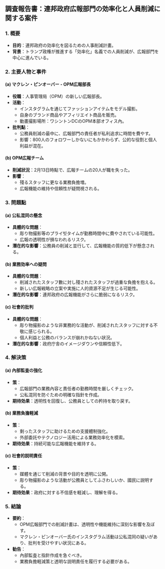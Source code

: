 ## 調査報告書：連邦政府広報部門の効率化と人員削減に関する案件

### 1. 概要
- **目的**：連邦政府の効率化を図るための人事削減計畫。
- **背景**：トランプ政権が推進する「効率化」名義での人員削減が、広報部門を中心に進んでいる。

### 2. 主要人物と事件
#### (a) マクレン・ピンオーバー - OPM広報部長
- **役職**：人事管理局（OPM）の新しい広報部長。
- **活動**：
  - インスタグラムを通じてファッションアイテムをモデル撮影。
  - 自身のブランド商品やアフィリエイト商品を販売。
  - 動畫撮影場所：ワシントンDCのOPM本部オフィス內。
- **批判點**：
  - 公務員削減の最中に、広報部門の責任者が私利追求に時間を費やす。
  - 影響：800人のフォロワーしかないにもかかわらず、公的な役割と個人利益が混在。

#### (b) OPM広報チーム
- **削減狀況**：2月13日時點で、広報チームの20人が職を失った。
- **影響**：
  - 殘るスタッフに更なる業務負擔増。
  - 広報機能の維持や信頼性が疑問視される。

### 3. 問題點
#### (a) 公私混同の懸念
- **具體的な問題**：
  - 彫り物撮影等のプライ빗タイムが勤務時間中に費やされている可能性。
  - 広報の透明性が損なわれるリスク。
- **潛在的な影響**：公務員の削減と並行して、広報機能の質的低下が懸念される。

#### (b) 業務効率への疑問
- **具體的な問題**：
  - 削減されたスタッフ數に対し殘されたスタッフが過重な負擔を抱える。
  - 新しい広報戦略の立案や実施に人的資源不足が生じる可能性。
- **潛在的な影響**：連邦政府の広報機能がさらに脆弱になるリスク。

#### (c) 社會的批判
- **具體的な問題**：
  - 彫り物撮影のような非業務的な活動が、削減されたスタッフに対する不敬に感じられる。
  - 個人利益と公務のバランスが崩れかねない狀況。
- **潛在的な影響**：政府庁舎のイメージダウンや信頼性低下。

### 4. 解決策
#### (a) 內部監査の強化
- **策**：
  - 広報部門の業務內容と責任者の勤務時間を厳しくチェック。
  - 公私混同を防ぐための明確な指針を作成。
- **期待効果**：透明性を回復し、公務員としての矜持を取り戻す。

#### (b) 業務負擔軽減
- **策**：
  - 剩ったスタッフに助けるための支援體制強化。
  - 外部委託やテクノロジー活用による業務効率化を模索。
- **期待効果**：持続可能な広報機能を維持する。

#### (c) 社會的説明責任
- **策**：
  - 媒體を通じて削減の背景や目的を透明に公開。
  - 彫り物撮影のような活動が公務員としてふさわしいか、國民に説明する。
- **期待効果**：政府に対する不信感を軽減し、理解を得る。

### 5. 結論
- **要約**：
  - OPM広報部門での削減計畫は、透明性や機能維持に深刻な影響を及ぼす。
  - マクレン・ピンオーバー氏のインスタグラム活動は公私混同の疑いがあり、批判を受けやすい狀況にある。
- **勧告**：
  - 內部監査と指針作成を急ぐべき。
  - 業務負擔軽減策と透明な説明責任を履行する必要がある。